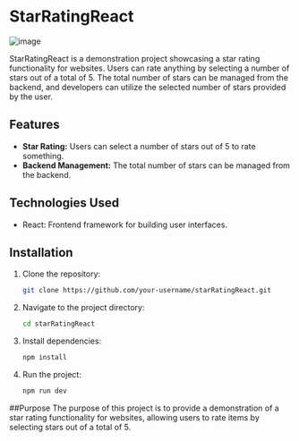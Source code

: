 # StarRatingReact
![image](https://github.com/tausif101/starRatingReact/assets/49864806/b83939bb-926d-4d63-a4cc-1f909af5fea1)

StarRatingReact is a demonstration project showcasing a star rating functionality for websites. Users can rate anything by selecting a number of stars out of a total of 5. The total number of stars can be managed from the backend, and developers can utilize the selected number of stars provided by the user.

## Features

- **Star Rating:** Users can select a number of stars out of 5 to rate something.
- **Backend Management:** The total number of stars can be managed from the backend.

## Technologies Used

- React: Frontend framework for building user interfaces.

## Installation

1. Clone the repository:

   ```bash
   git clone https://github.com/your-username/starRatingReact.git

2. Navigate to the project directory:

   ```bash
   cd starRatingReact

3. Install dependencies:

   ```bash
   npm install

4. Run the project:

   ```bash
   npm run dev

##Purpose
The purpose of this project is to provide a demonstration of a star rating functionality for websites, allowing users to rate items by selecting stars out of a total of 5.
